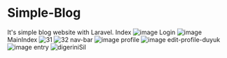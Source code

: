 # Simple-Blog
It's simple blog website with Laravel.
Index
![image](https://user-images.githubusercontent.com/72550251/203448900-367f27ba-caf3-4cbd-8c27-3fcdb14ab73d.png)
Login
![image](https://user-images.githubusercontent.com/72550251/203448913-0e379834-879a-4f19-8717-fc889ce027dc.png)
MainIndex
![31](https://user-images.githubusercontent.com/72550251/205951669-6a67cbbf-7e7f-4a09-af50-c2948fe31238.png)
![32](https://user-images.githubusercontent.com/72550251/205951677-deb7fac1-ea44-48e8-b1fc-b3a44f93a019.png)
nav-bar
![image](https://user-images.githubusercontent.com/72550251/203449005-6b553af2-bc8b-40a0-b253-303103497a52.png)
profile
![image](https://user-images.githubusercontent.com/72550251/203449032-820cf0ef-7cc8-43b8-b5fb-78714992513f.png)
edit-profile-duyuk
![image](https://user-images.githubusercontent.com/72550251/203449059-5d41334c-3300-4705-b687-a80d784cc4b5.png)
entry
![digeriniSil](https://user-images.githubusercontent.com/72550251/205952134-e6a1b637-4472-4b8a-b0f2-ab612ae17fd5.png)
